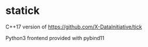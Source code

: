 

# statick

  C++17 version of https://github.com/X-DataInitiative/tick

  Python3 frontend provided with pybind11
